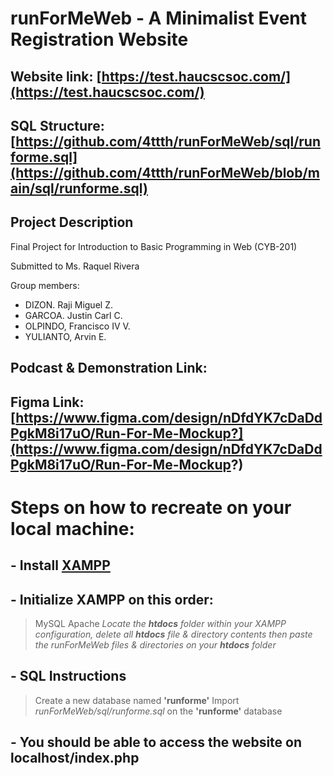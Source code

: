 # runForMeWeb - A Minimalist Event Registration Website
## Website link: [https://test.haucscsoc.com/](https://test.haucscsoc.com/)
## SQL Structure: [https://github.com/4ttth/runForMeWeb/sql/runforme.sql](https://github.com/4ttth/runForMeWeb/blob/main/sql/runforme.sql)

## Project Description
 Final Project for Introduction to Basic Programming in Web (CYB-201)
 
 Submitted to Ms. Raquel Rivera 
 
 Group members:
 - DIZON. Raji Miguel Z.
 - GARCOA. Justin Carl C.
 - OLPINDO, Francisco IV V.
 - YULIANTO, Arvin E.

## Podcast & Demonstration Link: 
## Figma Link: [https://www.figma.com/design/nDfdYK7cDaDdPgkM8i17uO/Run-For-Me-Mockup?](https://www.figma.com/design/nDfdYK7cDaDdPgkM8i17uO/Run-For-Me-Mockup?)

# Steps on how to recreate on your local machine:
## - Install [XAMPP](https://www.apachefriends.org/download.html)

## - Initialize XAMPP on this order:
> MySQL
> Apache
_Locate the **htdocs** folder within your XAMPP configuration, delete all **htdocs** file & directory contents then paste the runForMeWeb files & directories on your **htdocs** folder_

## - SQL Instructions
> Create a new database named **'runforme'**
> Import _runForMeWeb/sql/runforme.sql_ on the **'runforme'** database

## - You should be able to access the website on localhost/index.php
